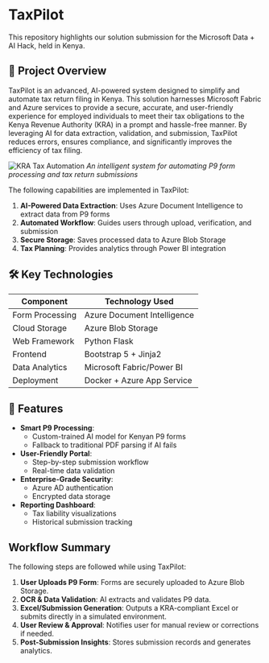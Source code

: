 # TaxPilot

This repository highlights our solution submission for the Microsoft Data + AI Hack, held in Kenya.

## 📌 Project Overview

TaxPilot is an advanced, AI-powered system designed to simplify and automate tax return filing in Kenya. This solution harnesses Microsoft Fabric and Azure services to provide a secure, accurate, and user-friendly experience for employed individuals to meet their tax obligations to the Kenya Revenue Authority (KRA) in a prompt and hassle-free manner. By leveraging AI for data extraction, validation, and submission, TaxPilot reduces errors, ensures compliance, and significantly improves the efficiency of tax filing.

![KRA Tax Automation](static/images/kra-logo.png) *An intelligent system for automating P9 form processing and tax return submissions*

The following capabilities are implemented in TaxPilot:

1. **AI-Powered Data Extraction**: Uses Azure Document Intelligence to extract data from P9 forms
2. **Automated Workflow**: Guides users through upload, verification, and submission
3. **Secure Storage**: Saves processed data to Azure Blob Storage
4. **Tax Planning**: Provides analytics through Power BI integration

## 🛠 Key Technologies

| Component               | Technology Used               |
|-------------------------|-------------------------------|
| Form Processing         | Azure Document Intelligence   |
| Cloud Storage           | Azure Blob Storage            |
| Web Framework           | Python Flask                  |
| Frontend                | Bootstrap 5 + Jinja2          |
| Data Analytics          | Microsoft Fabric/Power BI     |
| Deployment              | Docker + Azure App Service    |

## 🚀 Features

- **Smart P9 Processing**: 
  - Custom-trained AI model for Kenyan P9 forms
  - Fallback to traditional PDF parsing if AI fails
- **User-Friendly Portal**:
  - Step-by-step submission workflow
  - Real-time data validation
- **Enterprise-Grade Security**:
  - Azure AD authentication
  - Encrypted data storage
- **Reporting Dashboard**:
  - Tax liability visualizations
  - Historical submission tracking

## Workflow Summary

The following steps are followed while using TaxPilot:

1. **User Uploads P9 Form**: Forms are securely uploaded to Azure Blob Storage.
2. **OCR & Data Validation**: AI extracts and validates P9 data.
3. **Excel/Submission Generation**: Outputs a KRA-compliant Excel or submits directly in a simulated environment.
4. **User Review & Approval**: Notifies user for manual review or corrections if needed.
5. **Post-Submission Insights**: Stores submission records and generates analytics.
